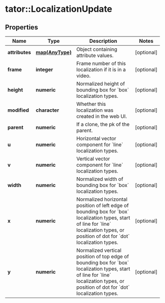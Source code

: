 # tator::LocalizationUpdate

## Properties
Name | Type | Description | Notes
------------ | ------------- | ------------- | -------------
**attributes** | [**map(AnyType)**](AnyType.md) | Object containing attribute values. | [optional] 
**frame** | **integer** | Frame number of this localization if it is in a video. | [optional] 
**height** | **numeric** | Normalized height of bounding box for &#x60;box&#x60; localization types. | [optional] 
**modified** | **character** | Whether this localization was created in the web UI. | [optional] 
**parent** | **numeric** | If a clone, the pk of the parent. | [optional] 
**u** | **numeric** | Horizontal vector component for &#x60;line&#x60; localization types. | [optional] 
**v** | **numeric** | Vertical vector component for &#x60;line&#x60; localization types. | [optional] 
**width** | **numeric** | Normalized width of bounding box for &#x60;box&#x60; localization types. | [optional] 
**x** | **numeric** | Normalized horizontal position of left edge of bounding box for &#x60;box&#x60; localization types, start of line for &#x60;line&#x60; localization types, or position of dot for &#x60;dot&#x60; localization types. | [optional] 
**y** | **numeric** | Normalized vertical position of top edge of bounding box for &#x60;box&#x60; localization types, start of line for &#x60;line&#x60; localization types, or position of dot for &#x60;dot&#x60; localization types. | [optional] 



